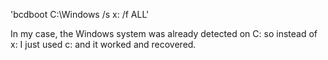 'bcdboot C:\Windows /s x: /f ALL'

In my case, the Windows system was already detected on C: so instead of x: I just used c: and it worked and recovered.
